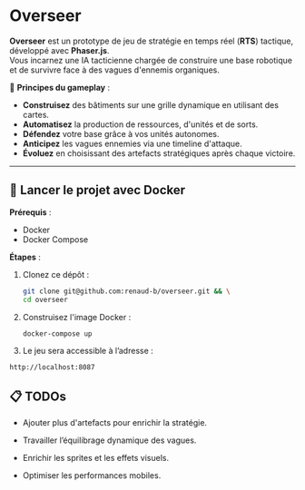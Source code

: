 # Overseer

**Overseer** est un prototype de jeu de stratégie en temps réel (**RTS**) tactique, développé avec **Phaser.js**.  
Vous incarnez une IA tacticienne chargée de construire une base robotique et de survivre face à des vagues d'ennemis organiques.

🧠 **Principes du gameplay** :
- **Construisez** des bâtiments sur une grille dynamique en utilisant des cartes.
- **Automatisez** la production de ressources, d'unités et de sorts.
- **Défendez** votre base grâce à vos unités autonomes.
- **Anticipez** les vagues ennemies via une timeline d'attaque.
- **Évoluez** en choisissant des artefacts stratégiques après chaque victoire.

---

## 🚀 Lancer le projet avec Docker

**Prérequis** :
- Docker
- Docker Compose

**Étapes** :

1. Clonez ce dépôt :
   ```bash
   git clone git@github.com:renaud-b/overseer.git && \
   cd overseer
   ```
2. Construisez l'image Docker :
   ```bash
   docker-compose up
   ```
3. Le jeu sera accessible à l’adresse :
```
http://localhost:8087
```

## 📋 TODOs

- Ajouter plus d'artefacts pour enrichir la stratégie.

- Travailler l’équilibrage dynamique des vagues.

- Enrichir les sprites et les effets visuels.

- Optimiser les performances mobiles.